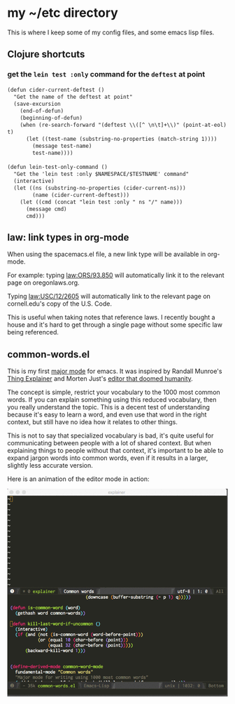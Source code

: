 # my ~/etc directory

This is where I keep some of my config files, and some emacs lisp files.

## Clojure shortcuts
### get the `lein test :only` command for the `deftest` at point

```emacs-lisp
(defun cider-current-deftest ()
  "Get the name of the deftest at point"
  (save-excursion
    (end-of-defun)
    (beginning-of-defun)
    (when (re-search-forward "(deftest \\([^ \n\t]+\\)" (point-at-eol) t)
      (let ((test-name (substring-no-properties (match-string 1))))
        (message test-name)
        test-name))))

(defun lein-test-only-command ()
  "Get the 'lein test :only $NAMESPACE/$TESTNAME' command"
  (interactive)
  (let ((ns (substring-no-properties (cider-current-ns)))
        (name (cider-current-deftest)))
    (let ((cmd (concat "lein test :only " ns "/" name)))
      (message cmd)
      cmd)))
```

## law: link types in org-mode
When using the spacemacs.el file, a new link type will be available in org-mode.

For example: typing [law:ORS/93.850](http://www.oregonlaws.org/ors/93.850) will 
automatically link it to the relevant page on oregonlaws.org.

Typing [law:USC/12/2605](https://www.law.cornell.edu/uscode/text/12/2605) will 
automatically link to the relevant page on cornell.edu's copy of the U.S. Code.

This is useful when taking notes that reference laws. I recently bought a house 
and it's hard to get through a single page without some specific law being referenced.


## common-words.el

This is my first [major mode](https://www.gnu.org/software/emacs/manual/html_node/emacs/Major-Modes.html) for emacs. 
It was inspired by Randall Munroe's [Thing Explainer](https://xkcd.com/thing-explainer/) and Morten Just's [editor that 
doomed humanity](https://medium.com/@mortenjust/i-doomed-mankind-with-a-free-text-editor-ba6003319681#.utnh5bpjh).

The concept is simple, restrict your vocabulary to the 1000 most common words. If you can explain something using this 
reduced vocabulary, then you really understand the topic. This is a decent test of understanding because it's easy to 
learn a word, and even use that word in the right context, but still have no idea how it relates to other things.

This is not to say that specialized vocabulary is bad, it's quite useful for communicating between people with a lot of 
shared context. But when explaining things to people without that context, it's important to be able to expand jargon words
into common words, even if it results in a larger, slightly less accurate version.

Here is an animation of the editor mode in action:

![common-word-mode](common-word-mode.gif)
